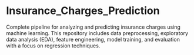 # Insurance_Charges_Prediction
Complete pipeline for analyzing and predicting insurance charges using machine learning. This repository includes data preprocessing, exploratory data analysis (EDA), feature engineering, model training, and evaluation with a focus on regression techniques.
